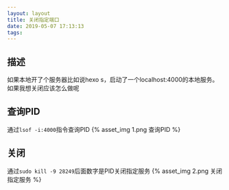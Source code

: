 ```yaml
---
layout: layout
title: 关闭指定端口
date: 2019-05-07 17:13:13
tags:
---
```


## 描述

如果本地开了个服务器比如说hexo s，启动了一个localhost:4000的本地服务。
如果我想关闭应该怎么做呢
<!--more-->
 
## 查询PID

通过`lsof -i:4000`指令查询PID
{% asset_img 1.png 查询PID %}

## 关闭
 通过`sudo kill -9 28249`后面数字是PID关闭指定服务
 {% asset_img 2.png 关闭指定服务 %}



